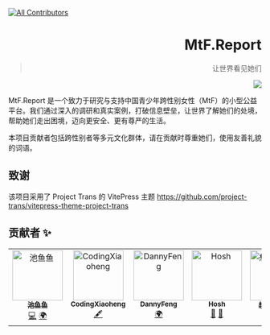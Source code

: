 <!--markdownlint-disable MD028 MD033 MD036 MD041 MD045 MD051-->
<!-- ALL-CONTRIBUTORS-BADGE:START - Do not remove or modify this section -->
[![All Contributors](https://img.shields.io/badge/all_contributors-5-orange.svg?style=flat-square)](#contributors-)
<!-- ALL-CONTRIBUTORS-BADGE:END -->

<div align="right">

# MtF.Report

> 让世界看见她们

<img src="https://komarev.com/ghpvc/?username=mtfreport" />

</div>

MtF.Report 是一个致力于研究与支持中国青少年跨性别女性（MtF）的小型公益平台。我们通过深入的调研和真实案例，打破信息壁垒，让世界了解她们的处境，帮助她们走出困境，迈向更安全、更有尊严的生活。

本项目贡献者包括跨性别者等多元文化群体，请在贡献时尊重她们，使用友善礼貌的词语。

## 致谢

该项目采用了 Project Trans 的 VitePress 主题 <https://github.com/project-trans/vitepress-theme-project-trans>

## 贡献者 ✨

<!-- ALL-CONTRIBUTORS-LIST:START - Do not remove or modify this section -->
<!-- prettier-ignore-start -->
<!-- markdownlint-disable -->
<table>
  <tbody>
    <tr>
      <td align="center" valign="top" width="14.28%"><a href="https://chiyu.it"><img src="https://avatars.githubusercontent.com/u/109492503?v=4?s=100" width="100px;" alt="池鱼鱼"/><br /><sub><b>池鱼鱼</b></sub></a><br /><a href="https://github.com/mtfreport/vitepress-theme-project-trans/commits?author=kazukokawagawa" title="Code">💻</a> <a href="#translation-kazukokawagawa" title="Translation">🌍</a></td>
      <td align="center" valign="top" width="14.28%"><a href="https://github.com/CodingXiaoheng"><img src="https://avatars.githubusercontent.com/u/216361016?v=4?s=100" width="100px;" alt="CodingXiaoheng"/><br /><sub><b>CodingXiaoheng</b></sub></a><br /><a href="#content-CodingXiaoheng" title="Content">🖋</a></td>
      <td align="center" valign="top" width="14.28%"><a href="https://github.com/FengzihangCode"><img src="https://avatars.githubusercontent.com/u/91676896?v=4?s=100" width="100px;" alt="DannyFeng"/><br /><sub><b>DannyFeng</b></sub></a><br /><a href="#translation-FengzihangCode" title="Translation">🌍</a></td>
      <td align="center" valign="top" width="14.28%"><a href="https://github.com/Hoshroin"><img src="https://avatars.githubusercontent.com/u/31343983?v=4?s=100" width="100px;" alt="Hosh"/><br /><sub><b>Hosh</b></sub></a><br /><a href="#research-Hoshroin" title="Research">🔬</a> <a href="#promotion-Hoshroin" title="Promotion">📣</a></td>
      <td align="center" valign="top" width="14.28%"><a href="https://sbchild.top/"><img src="https://avatars.githubusercontent.com/u/55868015?v=4?s=100" width="100px;" alt="想出网名啦"/><br /><sub><b>想出网名啦</b></sub></a><br /><a href="#blog-sb-child" title="Blogposts">📝</a></td>
    </tr>
  </tbody>
</table>

<!-- markdownlint-restore -->
<!-- prettier-ignore-end -->

<!-- ALL-CONTRIBUTORS-LIST:END -->
